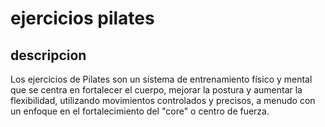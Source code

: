 # ejercicios pilates

## descripcion 
Los ejercicios de Pilates son un sistema de entrenamiento físico y mental que se centra en fortalecer el cuerpo, mejorar la postura y aumentar la flexibilidad, utilizando movimientos controlados y precisos, a menudo con un enfoque en el fortalecimiento del "core" o centro de fuerza.

